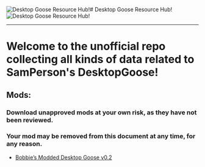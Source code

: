 ![Desktop Goose Resource Hub!](https://i.vgy.me/BlKE5L.gif)# Desktop Goose Resource Hub!![Desktop Goose Resource Hub!](https://i.vgy.me/BlKE5L.gif)

---

# Welcome to the unofficial repo collecting all kinds of data related to SamPerson's DesktopGoose!

## Mods:

### Download unapproved mods at your own risk, as they have not been reviewed.

### Your mod may be removed from this document at any time, for any reason.

* [Bobbie’s Modded Desktop Goose v0.2](mods/bobbies.md)
